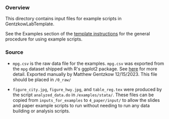 ### Overview
This directory contains input files for example scripts in GentzkowLabTemplate.

See the Examples section of the [template instructions](https://github.com/gentzkow/GentzkowLabTemplate/wiki#examples) for the general procedure for using example scripts.

### Source

* `mpg.csv` is the raw data file for the examples. `mpg.csv` was exported from the `mpg` dataset shipped with R's ggplot2 package. See [here](https://rpubs.com/shailesh/mpg-exploration) for more detail. Exported manually by Matthew Gentzkow 12/15/2023. This file should be placed in `/0_raw/`

* `figure_city.jpg`, `figure_hwy.jpg`, and `table_reg.tex` were produced by the script `analyzed_data.do` in `/examples/stata/`. These files can be copied from `inputs_for_examples` to `4_paper/input/` to allow the slides and paper example scripts to run without needing to run any data building or analysis scripts. 

